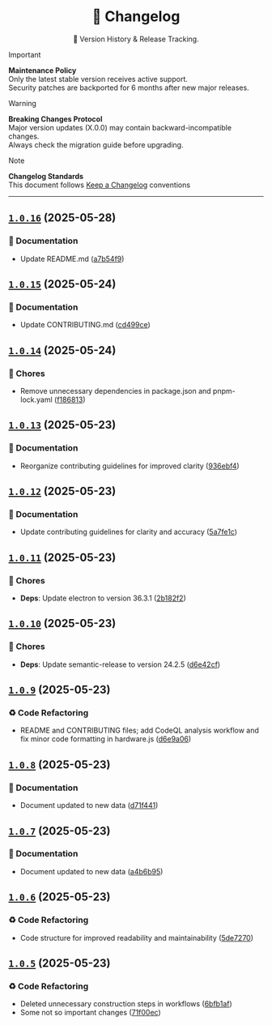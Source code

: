 <a name="changelog-top"></a>

<div align="center">
    <h1>📅 Changelog</h1>
    <p>🔎 Version History & Release Tracking.</p>
</div>

> [!IMPORTANT]
> **Maintenance Policy**  
> Only the latest stable version receives active support.  
> Security patches are backported for 6 months after new major releases.

> [!WARNING]
> **Breaking Changes Protocol**  
> Major version updates (X.0.0) may contain backward-incompatible changes.  
> Always check the migration guide before upgrading.

> [!NOTE]
> **Changelog Standards**  
> This document follows [Keep a Changelog](https://keepachangelog.com/) conventions  

---

## [`1.0.16`](https://github.com/k4itrun/wish/compare/v1.0.15...v1.0.16) (2025-05-28)


### 📝 Documentation

* Update README.md ([a7b54f9](https://github.com/k4itrun/wish/commit/a7b54f9))

## [`1.0.15`](https://github.com/k4itrun/wish/compare/v1.0.14...v1.0.15) (2025-05-24)


### 📝 Documentation

* Update CONTRIBUTING.md ([cd499ce](https://github.com/k4itrun/wish/commit/cd499ce))

## [`1.0.14`](https://github.com/k4itrun/wish/compare/v1.0.13...v1.0.14) (2025-05-24)


### 🔧 Chores

* Remove unnecessary dependencies in package.json and pnpm-lock.yaml ([f186813](https://github.com/k4itrun/wish/commit/f186813))

## [`1.0.13`](https://github.com/k4itrun/wish/compare/v1.0.12...v1.0.13) (2025-05-23)


### 📝 Documentation

* Reorganize contributing guidelines for improved clarity ([936ebf4](https://github.com/k4itrun/wish/commit/936ebf4))

## [`1.0.12`](https://github.com/k4itrun/wish/compare/v1.0.11...v1.0.12) (2025-05-23)


### 📝 Documentation

* Update contributing guidelines for clarity and accuracy ([5a7fe1c](https://github.com/k4itrun/wish/commit/5a7fe1c))

## [`1.0.11`](https://github.com/k4itrun/wish/compare/v1.0.10...v1.0.11) (2025-05-23)


### 🔧 Chores

* **Deps**: Update electron to version 36.3.1 ([2b182f2](https://github.com/k4itrun/wish/commit/2b182f2))

## [`1.0.10`](https://github.com/k4itrun/wish/compare/v1.0.9...v1.0.10) (2025-05-23)


### 🔧 Chores

* **Deps**: Update semantic-release to version 24.2.5 ([d6e42cf](https://github.com/k4itrun/wish/commit/d6e42cf))

## [`1.0.9`](https://github.com/k4itrun/wish/compare/v1.0.8...v1.0.9) (2025-05-23)


### ♻ Code Refactoring

* README and CONTRIBUTING files; add CodeQL analysis workflow and fix minor code formatting in hardware.js ([d6e9a06](https://github.com/k4itrun/wish/commit/d6e9a06))

## [`1.0.8`](https://github.com/k4itrun/wish/compare/v1.0.7...v1.0.8) (2025-05-23)


### 📝 Documentation

* Document updated to new data ([d71f441](https://github.com/k4itrun/wish/commit/d71f441))

## [`1.0.7`](https://github.com/k4itrun/wish/compare/v1.0.6...v1.0.7) (2025-05-23)


### 📝 Documentation

* Document updated to new data ([a4b6b95](https://github.com/k4itrun/wish/commit/a4b6b95))

## [`1.0.6`](https://github.com/k4itrun/wish/compare/v1.0.5...v1.0.6) (2025-05-23)


### ♻ Code Refactoring

* Code structure for improved readability and maintainability ([5de7270](https://github.com/k4itrun/wish/commit/5de7270))

## [`1.0.5`](https://github.com/k4itrun/wish/compare/v1.0.4...v1.0.5) (2025-05-23)


### ♻ Code Refactoring

* Deleted unnecessary construction steps in workflows ([6bfb1af](https://github.com/k4itrun/wish/commit/6bfb1af))
* Some not so important changes ([71f00ec](https://github.com/k4itrun/wish/commit/71f00ec))
